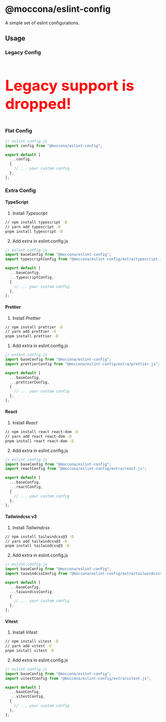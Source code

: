 # @moccona/eslint-config

A simple set of eslint configurations.

## Usage

### Legacy Config

<h3 style="color:red;font-size:48px">Legacy support is dropped!</h2>

### Flat Config

```js
// eslint.config.js
import config from "@moccona/eslint-config";

export default [
  ...config,
  {
    // ... your custom config
  },
];
```

### Extra Config

#### TypeScript

1. Install *Typescript*

```sh
// npm install typescript -D
// yarn add typescript -D
pnpm install typescript -D

```

2. Add extra in eslint.config.js

```js
// eslint.config.js
import baseConfig from "@moccona/eslint-config";
import typescriptConfig from "@moccona/eslint-config/extra/typescript.js";

export default [
  ...baseConfig,
  ...typescriptConfig,
  {
    // ... your custom config
  },
];
```

#### Prettier

1. Install *Prettier*

```sh
// npm install prettier -D
// yarn add prettier -D
pnpm install prettier -D

```

1. Add extra in eslint.config.js

```js
// eslint.config.js
import baseConfig from "@moccona/eslint-config";
import prettierConfig from "@moccona/eslint-config/extra/prettier.js";

export default [
  ...baseConfig,
  ...prettierConfig,
  {
    // ... your custom config
  },
];
```

#### React

1. Install *React*

```sh
// npm install react react-dom -D
// yarn add react react-dom -D
pnpm install react react-dom -D

```

2. Add extra in eslint.config.js

```js
// eslint.config.js
import baseConfig from "@moccona/eslint-config";
import reactConfig from "@moccona/eslint-config/extra/react.js";

export default [
  ...baseConfig,
  ...reactConfig,
  {
    // ... your custom config
  },
];
```

#### Tailwindcss v3

1. Install *Tailwindcss*

```sh
// npm install tailwindcss@3 -D
// yarn add tailwindcss@3 -D
pnpm install tailwindcss@3 -D

```

2. Add extra in eslint.config.js

```js
// eslint.config.js
import baseConfig from "@moccona/eslint-config";
import taiwindcssConfig from "@moccona/eslint-config/extra/tailwindcssv3.js";

export default [
  ...baseConfig,
  ...taiwindcssConfig,
  {
    // ... your custom config
  },
];
```

#### Vitest

1. Install *Vitest*

```sh
// npm install vitest -D
// yarn add vitest -D
pnpm install vitest -D

```

2. Add extra in eslint.config.js

```js
// eslint.config.js
import baseConfig from "@moccona/eslint-config";
import vitestConfig from "@moccona/eslint-config/extra/vitest.js";

export default [
  ...baseConfig,
  ...vitestConfig,
  {
    // ... your custom config
  },
];
```